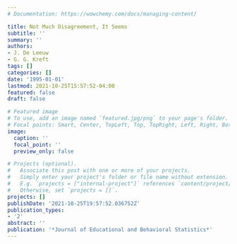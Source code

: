 ```yaml
---
# Documentation: https://wowchemy.com/docs/managing-content/

title: Not Much Disagreement, It Seems
subtitle: ''
summary: ''
authors:
- J. De Leeuw
- G. G. Kreft
tags: []
categories: []
date: '1995-01-01'
lastmod: 2021-10-25T15:57:52-04:00
featured: false
draft: false

# Featured image
# To use, add an image named `featured.jpg/png` to your page's folder.
# Focal points: Smart, Center, TopLeft, Top, TopRight, Left, Right, BottomLeft, Bottom, BottomRight.
image:
  caption: ''
  focal_point: ''
  preview_only: false

# Projects (optional).
#   Associate this post with one or more of your projects.
#   Simply enter your project's folder or file name without extension.
#   E.g. `projects = ["internal-project"]` references `content/project/deep-learning/index.md`.
#   Otherwise, set `projects = []`.
projects: []
publishDate: '2021-10-25T19:57:52.036752Z'
publication_types:
- '2'
abstract: ''
publication: '*Journal of Educational and Behavioral Statistics*'
---
```

